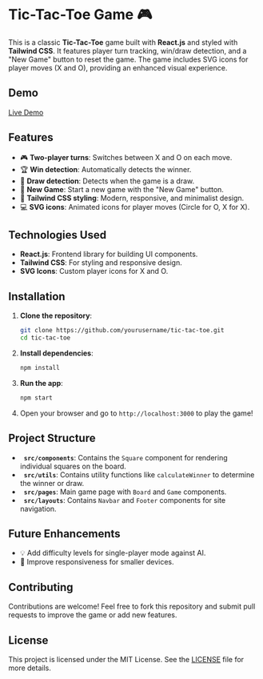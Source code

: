 # Tic-Tac-Toe Game 🎮

This is a classic **Tic-Tac-Toe** game built with **React.js** and styled with **Tailwind CSS**. It features player turn tracking, win/draw detection, and a "New Game" button to reset the game. The game includes SVG icons for player moves (X and O), providing an enhanced visual experience.

## Demo

[Live Demo](#)

## Features

- 🎮 **Two-player turns**: Switches between X and O on each move.
- 🏆 **Win detection**: Automatically detects the winner.
- 🤝 **Draw detection**: Detects when the game is a draw.
- 🔄 **New Game**: Start a new game with the "New Game" button.
- 🎨 **Tailwind CSS styling**: Modern, responsive, and minimalist design.
- 💻 **SVG icons**: Animated icons for player moves (Circle for O, X for X).
  
## Technologies Used

- **React.js**: Frontend library for building UI components.
- **Tailwind CSS**: For styling and responsive design.
- **SVG Icons**: Custom player icons for X and O.
  
## Installation

1. **Clone the repository**:
   ```bash
   git clone https://github.com/yourusername/tic-tac-toe.git
   cd tic-tac-toe
   ```

2. **Install dependencies**:
   ```bash
   npm install
   ```

3. **Run the app**:
   ```bash
   npm start
   ```

4. Open your browser and go to `http://localhost:3000` to play the game!

## Project Structure

- **` src/components`**: Contains the `Square` component for rendering individual squares on the board.
- **` src/utils`**: Contains utility functions like `calculateWinner` to determine the winner or draw.
- **` src/pages`**: Main game page with `Board` and `Game` components.
- **` src/layouts`**: Contains `Navbar` and `Footer` components for site navigation.

## Future Enhancements

- 💡 Add difficulty levels for single-player mode against AI.
- 📱 Improve responsiveness for smaller devices.

## Contributing

Contributions are welcome! Feel free to fork this repository and submit pull requests to improve the game or add new features.

## License

This project is licensed under the MIT License. See the [LICENSE](LICENSE) file for more details.
